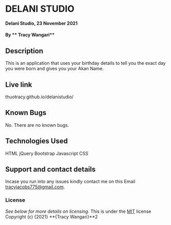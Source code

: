 # DELANI STUDIO
#### Delani Studio, 23 November 2021

#### By ** Tracy Wangari**

## Description
This is an application that uses your birthday details to tell you the exact day you were born and gives you your Akan Name.

## Live link
thuotracy.github.io/delanistudio/

## Known Bugs
No. There are no known bugs.

## Technologies Used
HTML
jQuery
Bootstrap
Javascript
CSS

## Support and contact details
Incase you run into any issues kindly contact me on this Email tracyjacobs775@gmail.com.

### License
*See below for more details on licensing.*
This is under the [MIT](LICENSE) license
Copyright (c) {2021} **{Tracy Wangari}**2